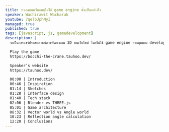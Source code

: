 ```yaml
---
title: ทำเกมบนเว็บแบบไม่ใช้ game engine นั้นเป็นอย่างไร
speaker: Wachirawit Wacharak
youtube: 7qelbJphNyI
managed: true
published: true
tags: [javascript, js, gamedevelopment]
description: |
  จะเป็นการแชร์ประสบการณ์การพัฒนาเกม 3D บนเว็บไซต์ โดยไม่ใช้ game engine จากมุมมอง developer คนหนึ่งที่ไม่เคยทำเกม

  Play the game
  https://bocchi-the-crane.tauhoo.dev/

  Speaker’s website
  https://tauhoo.dev/

  00:00 | Introduction
  00:46 | Inspiration
  01:14 | Sketches
  01:28 | Interface design
  01:40 | Tech stack
  02:06 | Blender vs THREE.js
  05:01 | Game architecture
  08:32 | Vector world vs Angle world
  10:23 | Reflection angle calculation
  12:20 | Conclusions
---
```

